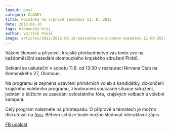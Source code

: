 ```yaml
---
layout: post
category: CLANKY
title: Pozvánka na srpnové zasedání 11. 8. 2012
date: 2012-08-10
tags: olomoucký-kraj
author: Vojtěch Pikal
image: articles/2012/2012-08-10-pozvanka-na-srpnove-zasedani-11-08-2012.jpg   #751x422 pixelu
---
```

Vážení členové a příznivci, krajské předsednictvo vás tímto zve na každoměsíční zasedání olomouckého krajského sdružení Pirátů.

Setkání se uskuteční v sobotu 11.8. od 13:30 v restauraci Nirvana Club na Komenského 27, Olomouc.

Na programu je zejména uzavření primárních voleb a kandidátky, dokončení krajského volebního programu, zhodnocení současné situace sdružení, jednání o blížícím se zasedání celostátního fóra, krajských volbách a volební kampani.

Celý program naleznete na priratepadu. O přípravě a tématech je možno diskutovat na [fóru](https://forum.pirati.cz/viewtopic.php?f=80&t=12663). Během schůze bude možno sledovat interaktivní zápis.

[FB událost](https://www.facebook.com/events/164130793722769/)




